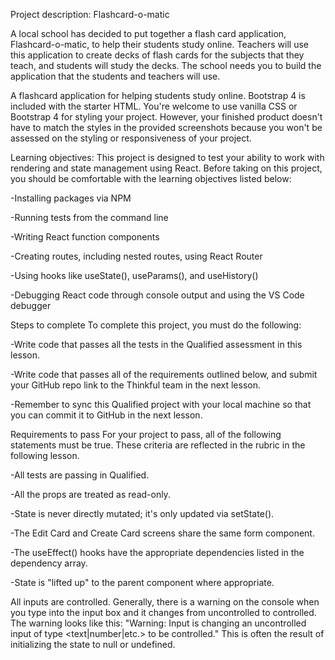 Project description: Flashcard-o-matic

A local school has decided to put together a flash card application, Flashcard-o-matic, to help their students study online. Teachers will use this application to create decks of flash cards for the subjects that they teach, and students will study the decks. The school needs you to build the application that the students and teachers will use.

A flashcard application for helping students study online.
Bootstrap 4 is included with the starter HTML. You're welcome to use vanilla CSS or Bootstrap 4 for styling your project. However, your finished product doesn't have to match the styles in the provided screenshots because you won't be assessed on the styling or responsiveness of your project.


Learning objectives:
This project is designed to test your ability to work with rendering and state management using React. Before taking on this project, you should be comfortable with the learning objectives listed below:

-Installing packages via NPM

-Running tests from the command line

-Writing React function components

-Creating routes, including nested routes, using React Router

-Using hooks like useState(), useParams(), and useHistory()

-Debugging React code through console output and using the VS Code debugger


Steps to complete
To complete this project, you must do the following:

-Write code that passes all the tests in the Qualified assessment in this lesson.

-Write code that passes all of the requirements outlined below, and submit your GitHub repo link to the Thinkful team in the next lesson.

-Remember to sync this Qualified project with your local machine so that you can commit it to GitHub in the next lesson.


Requirements to pass
For your project to pass, all of the following statements must be true. These criteria are reflected in the rubric in the following lesson.

-All tests are passing in Qualified.

-All the props are treated as read-only.

-State is never directly mutated; it's only updated via setState().

-The Edit Card and Create Card screens share the same form component.

-The useEffect() hooks have the appropriate dependencies listed in the dependency array.

-State is "lifted up" to the parent component where appropriate.


All inputs are controlled. Generally, there is a warning on the console when you type into the input box and it changes from uncontrolled to controlled. The warning looks like this: "Warning: Input is changing an uncontrolled input of type <text|number|etc.> to be controlled." This is often the result of initializing the state to null or undefined.
